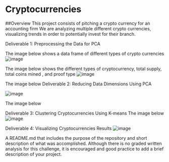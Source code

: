 # Cryptocurrencies
##Overview
This project consists of pitching a crypto currency for an accounting firm
We are analyzing multiple different crypto currencies, visualizing trends in order to potentially invest for their branch.

Deliverable 1: Preprocessing the Data for PCA

The image below shows a data frame of different types of crypto currencies
![image](https://user-images.githubusercontent.com/100005305/194794659-1846b681-c82e-44ba-aff6-ee37e15a81f7.png)

The image below shows the different types of cryptocurrency, total supply, total coins mined , and proof type
![image](https://user-images.githubusercontent.com/100005305/194794713-a0cdb65b-03c8-4f1b-8e27-e54749f6d9f4.png)

The image below
Deliverable 2: Reducing Data Dimensions Using PCA

![image](https://user-images.githubusercontent.com/100005305/194794856-610f92be-e537-4f16-ba1b-7c7b3b587617.png)

The image below

Deliverable 3: Clustering Cryptocurrencies Using K-means
The image below
![image](https://user-images.githubusercontent.com/100005305/194794906-29e69ae2-70c2-45b9-a4f9-1f31c323f4e4.png)


Deliverable 4: Visualizing Cryptocurrencies Results
![image](https://user-images.githubusercontent.com/100005305/194794941-405e87dd-d162-4771-9e0c-d138e61de34d.png)


A README.md that includes the purpose of the repository and short description of what was accomplished. Although there is no graded written analysis for this challenge, it is encouraged and good practice to add a brief description of your project.

